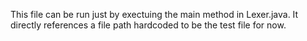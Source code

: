 This file can be run just by exectuing the main method in Lexer.java. It directly references
a file path hardcoded to be the test file for now.